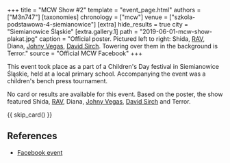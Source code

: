 +++
title = "MCW Show #2"
template = "event_page.html"
authors = ["M3n747"]
[taxonomies]
chronology = ["mcw"]
venue = ["szkola-podstawowa-4-siemianowice"]
[extra]
hide_results = true
city = "Siemianowice Śląskie"
[extra.gallery.1]
path = "2019-06-01-mcw-show-plakat.jpg"
caption = "Official poster. Pictured left to right: Shida, [RAV](@/w/rav.md), Diana, [Johny Vegas](@/w/johny-vegas.md), [David Sirch](@/w/sinister.md). Towering over them in the background is Terror."
source = "Official MCW Facebook"
+++

This event took place as a part of a Children's Day festival in Siemianowice Śląskie, held at a local primary school. Accompanying the event was a children's bench press tournament.

No card or results are available for this event. Based on the poster, the show featured Shida, [RAV](@/w/rav.md), Diana, [Johny Vegas](@/w/johny-vegas.md), [David Sirch](@/w/sinister.md) and Terror.

{{ skip_card() }}

## References

* [Facebook event](https://www.facebook.com/events/966766303522255/)
